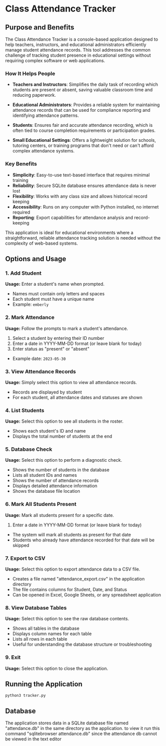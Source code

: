 # Class Attendance Tracker

## Purpose and Benefits

The Class Attendance Tracker is a console-based application designed to help teachers, instructors, and educational administrators efficiently manage student attendance records. This tool addresses the common challenge of tracking student presence in educational settings without requiring complex software or web applications.

### How It Helps People

- **Teachers and Instructors**: Simplifies the daily task of recording which students are present or absent, saving valuable classroom time and reducing paperwork.

- **Educational Administrators**: Provides a reliable system for maintaining attendance records that can be used for compliance reporting and identifying attendance patterns.

- **Students**: Ensures fair and accurate attendance recording, which is often tied to course completion requirements or participation grades.

- **Small Educational Settings**: Offers a lightweight solution for schools, tutoring centers, or training programs that don't need or can't afford complex attendance systems.

### Key Benefits

- **Simplicity**: Easy-to-use text-based interface that requires minimal training
- **Reliability**: Secure SQLite database ensures attendance data is never lost
- **Flexibility**: Works with any class size and allows historical record keeping
- **Accessibility**: Runs on any computer with Python installed, no internet required
- **Reporting**: Export capabilities for attendance analysis and record-keeping

This application is ideal for educational environments where a straightforward, reliable attendance tracking solution is needed without the complexity of web-based systems.

## Options and Usage

### 1. Add Student
**Usage:** Enter a student's name when prompted.
- Names must contain only letters and spaces
- Each student must have a unique name
- Example: `emberly`

### 2. Mark Attendance
**Usage:** Follow the prompts to mark a student's attendance.
1. Select a student by entering their ID number
2. Enter a date in YYYY-MM-DD format (or leave blank for today)
3. Enter status as "present" or "absent"
- Example date: `2023-05-30`


### 3. View Attendance Records
**Usage:** Simply select this option to view all attendance records.
- Records are displayed by student
- For each student, all attendance dates and statuses are shown


### 4. List Students
**Usage:** Select this option to see all students in the roster.
- Shows each student's ID and name
- Displays the total number of students at the end

### 5. Database Check
**Usage:** Select this option to perform a diagnostic check.
- Shows the number of students in the database
- Lists all student IDs and names
- Shows the number of attendance records
- Displays detailed attendance information
- Shows the database file location

### 6. Mark All Students Present
**Usage:** Mark all students present for a specific date.
1. Enter a date in YYYY-MM-DD format (or leave blank for today)
- The system will mark all students as present for that date
- Students who already have attendance recorded for that date will be skipped


### 7. Export to CSV
**Usage:** Select this option to export attendance data to a CSV file.
- Creates a file named "attendance_export.csv" in the application directory
- The file contains columns for Student, Date, and Status
- Can be opened in Excel, Google Sheets, or any spreadsheet application


### 8. View Database Tables
**Usage:** Select this option to see the raw database contents.
- Shows all tables in the database
- Displays column names for each table
- Lists all rows in each table
- Useful for understanding the database structure or troubleshooting

### 9. Exit
**Usage:** Select this option to close the application.

## Running the Application
```
python3 tracker.py
```

## Database
The application stores data in a SQLite database file named "attendance.db" in the same directory as the application. 
to view it run this command "sqlitebrowser attendance.db" since the attendance db cannot be viewed in the  text editor 